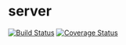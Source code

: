 # server

[![Build Status](https://travis-ci.org/Nedson202/server.svg?branch=master)](https://travis-ci.org/Nedson202/server)
[![Coverage Status](https://coveralls.io/repos/github/Nedson202/server/badge.svg?branch=master)](https://coveralls.io)
